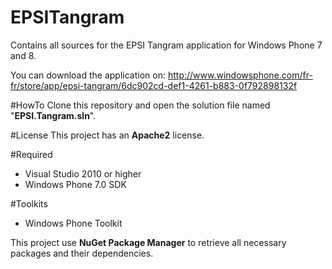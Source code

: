 EPSITangram
===========

Contains all sources for the EPSI Tangram application for Windows Phone 7 and 8.

You can download the application on: http://www.windowsphone.com/fr-fr/store/app/epsi-tangram/6dc902cd-def1-4261-b883-0f792898132f

#HowTo
Clone this repository and open the solution file named "**EPSI.Tangram.sln**".

#License
This project has an **Apache2** license.

#Required
- Visual Studio 2010 or higher
- Windows Phone 7.0 SDK

#Toolkits
- Windows Phone Toolkit

This project use **NuGet Package Manager** to retrieve all necessary packages and their dependencies.